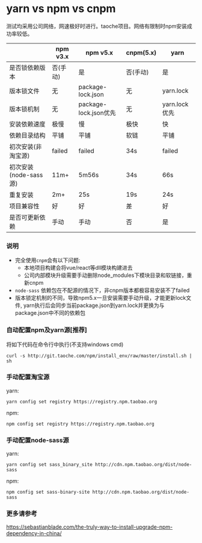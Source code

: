 # yarn vs npm vs cnpm

测试均采用公司网络，网速极好时进行。taoche项目。网络有限制时npm安装成功率较低。

| |  npm v3.x | npm v5.x  | cnpm(5.x) | yarn|
| -------- | -------- |-------- | -------- |-------- |
| 是否锁依赖版本   | 否(手动)  | 是   |  否(手动)   | 是   |
|版本锁文件|无|package-lock.json|无|yarn.lock|
|版本锁机制|无|package-lock.json优先|无|yarn.lock优先|
|安装依赖速度|极慢|慢|极快|快|
|依赖目录结构|平铺|平铺|软链|平铺|
|初次安装(非淘宝源)|failed|failed|34s|failed|
|初次安装(node-sass源)|11m+|5m56s|34s|66s|
|重复安装|2m+|25s|19s|24s|
|项目兼容性|好|好|差|好|
|是否可更新依赖|手动|手动|否|是|

### 说明
* 完全使用`cnpm`会有以下问题:
    - 本地项目构建会将vue/react等dll模块构建进去
    - 公司内部模块升级需要手动删除node_modules下模块目录和软链接，重新cnpm
* `node-sass` 依赖包在不配源的情况下，非cnpm版本都极容易安装不了failed
* 版本锁定机制的不同，导致npm5.x一旦安装需要手动升级，才能更新lock文件, yarn执行后会同步当前package.json到yarn.lock并更换为与package.json中不同的依赖包

### 自动配置npm及yarn源[推荐]

将如下代码在命令行中执行(不支持windows cmd)

`curl -s http://git.taoche.com/npm/install_env/raw/master/install.sh | sh`

### 手动配置淘宝源
yarn:

`yarn config set registry https://registry.npm.taobao.org`

npm:

`npm config set registry https://registry.npm.taobao.org `

### 手动配置node-sass源
yarn:

`yarn config set sass_binary_site http://cdn.npm.taobao.org/dist/node-sass`

npm:

`npm config set sass-binary-site http://cdn.npm.taobao.org/dist/node-sass`


### 更多请参考

https://sebastianblade.com/the-truly-way-to-install-upgrade-npm-dependency-in-china/

